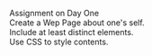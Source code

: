 Assignment on Day One   
Create a Wep Page about one's self.  
Include at least distinct elements.  
Use CSS to style contents.  